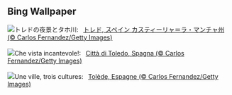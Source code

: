 ## Bing Wallpaper
![](https://www.bing.com/th?id=OHR.TajoRiver_JA-JP5452234121_UHD.jpg&w=1000)トレドの夜景とタホ川:&nbsp;&ensp;[トレド, スペイン カスティーリャ＝ラ・マンチャ州 (© Carlos Fernandez/Getty Images)](https://www.bing.com/th?id=OHR.TajoRiver_JA-JP5452234121_UHD.jpg)
<br><br/>
![](https://www.bing.com/th?id=OHR.TajoRiver_IT-IT6335699453_UHD.jpg&w=1000)Che vista incantevole!:&nbsp;&ensp;[Città di Toledo, Spagna (© Carlos Fernandez/Getty Images)](https://www.bing.com/th?id=OHR.TajoRiver_IT-IT6335699453_UHD.jpg)
<br><br/>
![](https://www.bing.com/th?id=OHR.TajoRiver_FR-FR5340325022_UHD.jpg&w=1000)Une ville, trois cultures:&nbsp;&ensp;[Tolède, Espagne (© Carlos Fernandez/Getty Images)](https://www.bing.com/th?id=OHR.TajoRiver_FR-FR5340325022_UHD.jpg)
<br><br/>
